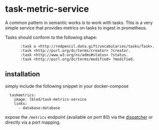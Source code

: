 # task-metric-service
A common pattern in semantic works is to work with tasks. This is a very simple service that provides metrics on tasks to ingest in prometheus.

Tasks should conform to the following shape:
```
       :task a <http://redpencil.data.gift/vocabularies/tasks/Task>.
       :task <http://purl.org/dc/terms/creator> ?creator.
       :task <http://www.w3.org/ns/adms#status> ?status.
       :task <http://purl.org/dc/terms/modified> ?modified.
```

## installation
simply include the following snippet in your docker-compose
```
  taskmetrics:
    image: lblod/task-metrics-service
    links:
      - database:database
```

expose the `/metrics` endpoint (available on port 80) via the [dispatcher](https://github.com/mu-semtech/mu-dispatcher) or directly via a port mapping.
